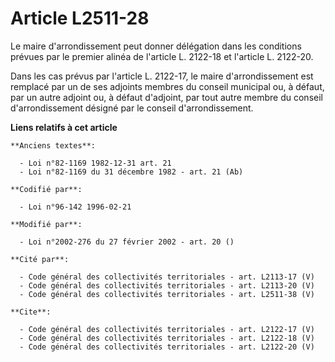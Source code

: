 # Article L2511-28

Le maire d'arrondissement peut donner délégation dans les conditions prévues par le premier alinéa de l'article L. 2122-18 et
l'article L. 2122-20. 

Dans les cas prévus par l'article L. 2122-17, le maire d'arrondissement est remplacé par un de ses adjoints membres du
conseil municipal ou, à défaut, par un autre adjoint ou, à défaut d'adjoint, par tout autre membre du conseil
d'arrondissement désigné par le conseil d'arrondissement.

**Liens relatifs à cet article**

	**Anciens textes**:

	  - Loi n°82-1169 1982-12-31 art. 21
	  - Loi n°82-1169 du 31 décembre 1982 - art. 21 (Ab)

	**Codifié par**:

	  - Loi n°96-142 1996-02-21

	**Modifié par**:

	  - Loi n°2002-276 du 27 février 2002 - art. 20 ()

	**Cité par**:

	  - Code général des collectivités territoriales - art. L2113-17 (V)
	  - Code général des collectivités territoriales - art. L2113-20 (V)
	  - Code général des collectivités territoriales - art. L2511-38 (V)

	**Cite**:

	  - Code général des collectivités territoriales - art. L2122-17 (V)
	  - Code général des collectivités territoriales - art. L2122-18 (V)
	  - Code général des collectivités territoriales - art. L2122-20 (V)
